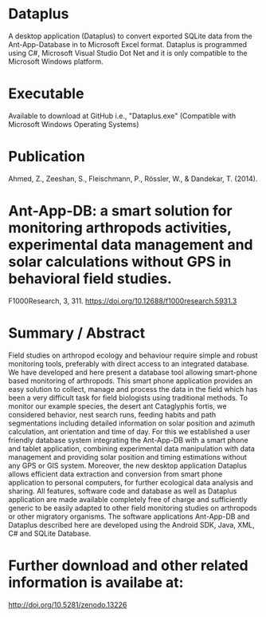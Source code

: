 # Dataplus
A desktop application (Dataplus) to convert exported SQLite data from the Ant-App-Database in to Microsoft Excel format. Dataplus is programmed using C#, Microsoft Visual Studio Dot Net and it is only compatible to the Microsoft Windows platform.

# Executable
Available to download at GitHub i.e., "Dataplus.exe" (Compatible with Microsoft Windows Operating Systems)

# Publication
Ahmed, Z., Zeeshan, S., Fleischmann, P., Rössler, W., & Dandekar, T. (2014). 
# Ant-App-DB: a smart solution for monitoring arthropods activities, experimental data management and solar calculations without GPS in behavioral field studies. 
F1000Research, 3, 311. https://doi.org/10.12688/f1000research.5931.3

# Summary / Abstract
Field studies on arthropod ecology and behaviour require simple and robust monitoring tools, preferably with direct access to an integrated database. We have developed and here present a database tool allowing smart-phone based monitoring of arthropods. This smart phone application provides an easy solution to collect, manage and process the data in the field which has been a very difficult task for field biologists using traditional methods. To monitor our example species, the desert ant Cataglyphis fortis, we considered behavior, nest search runs, feeding habits and path segmentations including detailed information on solar position and azimuth calculation, ant orientation and time of day. For this we established a user friendly database system integrating the Ant-App-DB with a smart phone and tablet application, combining experimental data manipulation with data management and providing solar position and timing estimations without any GPS or GIS system. Moreover, the new desktop application Dataplus allows efficient data extraction and conversion from smart phone application to personal computers, for further ecological data analysis and sharing. All features, software code and database as well as Dataplus application are made available completely free of charge and sufficiently generic to be easily adapted to other field monitoring studies on arthropods or other migratory organisms. The software applications Ant-App-DB and Dataplus described here are developed using the Android SDK, Java, XML, C# and SQLite Database.

# Further download and other related information is availabe at:
http://doi.org/10.5281/zenodo.13226
